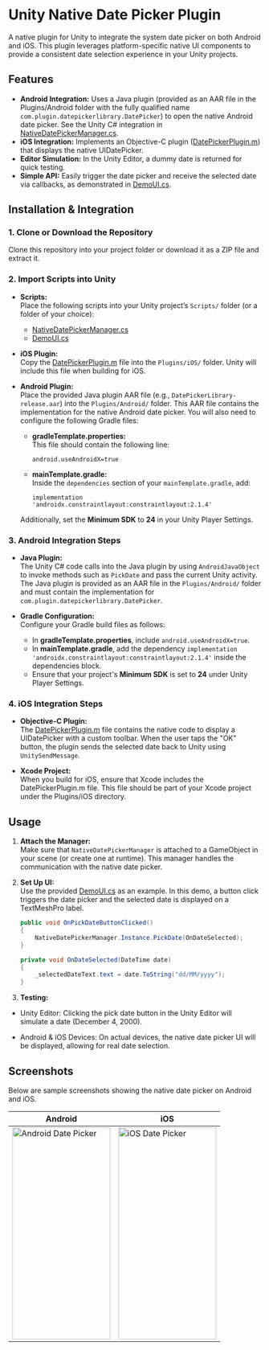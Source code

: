 # Unity Native Date Picker Plugin

A native plugin for Unity to integrate the system date picker on both Android and iOS. This plugin leverages platform-specific native UI components to provide a consistent date selection experience in your Unity projects.

## Features

- **Android Integration:** Uses a Java plugin (provided as an AAR file in the Plugins/Android folder with the fully qualified name `com.plugin.datepickerlibrary.DatePicker`) to open the native Android date picker. See the Unity C# integration in [NativeDatePickerManager.cs](&#8203;:contentReference[oaicite:0]{index=0}).
- **iOS Integration:** Implements an Objective-C plugin ([DatePickerPlugin.m](&#8203;:contentReference[oaicite:1]{index=1})) that displays the native UIDatePicker.
- **Editor Simulation:** In the Unity Editor, a dummy date is returned for quick testing.
- **Simple API:** Easily trigger the date picker and receive the selected date via callbacks, as demonstrated in [DemoUI.cs](&#8203;:contentReference[oaicite:2]{index=2}).

## Installation & Integration

### 1. Clone or Download the Repository

Clone this repository into your project folder or download it as a ZIP file and extract it.

### 2. Import Scripts into Unity

- **Scripts:**  
  Place the following scripts into your Unity project’s `Scripts/` folder (or a folder of your choice):
  - [NativeDatePickerManager.cs](&#8203;:contentReference[oaicite:3]{index=3})
  - [DemoUI.cs](&#8203;:contentReference[oaicite:4]{index=4})

- **iOS Plugin:**  
  Copy the [DatePickerPlugin.m](&#8203;:contentReference[oaicite:5]{index=5}) file into the `Plugins/iOS/` folder. Unity will include this file when building for iOS.

- **Android Plugin:**  
  Place the provided Java plugin AAR file (e.g., `DatePickerLibrary-release.aar`) into the `Plugins/Android/` folder. This AAR file contains the implementation for the native Android date picker. You will also need to configure the following Gradle files:
  
  - **gradleTemplate.properties:**  
    This file should contain the following line:
    ```
    android.useAndroidX=true
    ```
  
  - **mainTemplate.gradle:**  
    Inside the `dependencies` section of your `mainTemplate.gradle`, add:
    ```
    implementation 'androidx.constraintlayout:constraintlayout:2.1.4'
    ```
  
  Additionally, set the **Minimum SDK** to **24** in your Unity Player Settings.

### 3. Android Integration Steps

- **Java Plugin:**  
  The Unity C# code calls into the Java plugin by using `AndroidJavaObject` to invoke methods such as `PickDate` and pass the current Unity activity. The Java plugin is provided as an AAR file in the `Plugins/Android/` folder and must contain the implementation for `com.plugin.datepickerlibrary.DatePicker`.

- **Gradle Configuration:**  
  Configure your Gradle build files as follows:
  - In **gradleTemplate.properties**, include `android.useAndroidX=true`.
  - In **mainTemplate.gradle**, add the dependency `implementation 'androidx.constraintlayout:constraintlayout:2.1.4'` inside the dependencies block.
  - Ensure that your project's **Minimum SDK** is set to **24** under Unity Player Settings.

### 4. iOS Integration Steps

- **Objective-C Plugin:**  
  The [DatePickerPlugin.m](&#8203;:contentReference[oaicite:6]{index=6}) file contains the native code to display a UIDatePicker with a custom toolbar. When the user taps the "OK" button, the plugin sends the selected date back to Unity using `UnitySendMessage`.

- **Xcode Project:**  
  When you build for iOS, ensure that Xcode includes the DatePickerPlugin.m file. This file should be part of your Xcode project under the Plugins/iOS directory.

## Usage

1. **Attach the Manager:**  
   Make sure that `NativeDatePickerManager` is attached to a GameObject in your scene (or create one at runtime). This manager handles the communication with the native date picker.

2. **Set Up UI:**  
   Use the provided [DemoUI.cs](&#8203;:contentReference[oaicite:7]{index=7}) as an example. In this demo, a button click triggers the date picker and the selected date is displayed on a TextMeshPro label.

   ```csharp
   public void OnPickDateButtonClicked()
   {
       NativeDatePickerManager.Instance.PickDate(OnDateSelected);
   }

   private void OnDateSelected(DateTime date)
   {
       _selectedDateText.text = date.ToString("dd/MM/yyyy");
   }

3. **Testing:**
 - Unity Editor:
  Clicking the pick date button in the Unity Editor will simulate a date (December 4, 2000).

 - Android & iOS Devices:
  On actual devices, the native date picker UI will be displayed, allowing for real date selection.

## Screenshots
Below are sample screenshots showing the native date picker on Android and iOS.

| **Android** | **iOS** |
| --- | --- |
| <img src="https://github.com/user-attachments/assets/300dcd67-038b-4920-b33a-4445e9d75e0d" alt="Android Date Picker" width="195" height="422"> | <img src="https://github.com/user-attachments/assets/1edf1a0a-7150-477b-98bd-70e2a34c4045" alt="iOS Date Picker" width="195" height="422"> |
